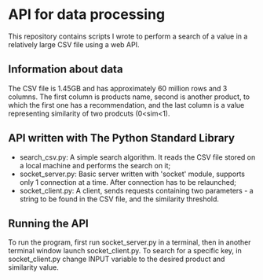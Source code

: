 # API for data processing
This repository contains scripts I wrote to perform a search of a value in a relatively large CSV file using a web API. 

## Information about data
The CSV file is 1.45GB and has approximately 60 million rows and 3 columns. The first column is products name, second is another product, to which the first one
has a recommendation, and the last column is a value representing similarity of two prodcuts (0<sim<1). 

## API written with The Python Standard Library
* search_csv.py: A simple search algorithm. It reads the CSV file stored on a local machine and performs the search on it;
* socket_server.py: Basic server written with 'socket' module, supports only 1 connection at a time. After connection has to be relaunched;
* socket_client.py: A client, sends requests containing two parameters - a string to be found in the CSV file, and the similarity threshold.

## Running the API
To run the program, first run socket_server.py in a terminal, then in another terminal window launch socket_client.py. To search for a specific key, in socket_client.py 
change INPUT variable to the desired product and similarity value. 

